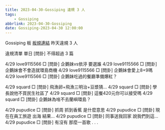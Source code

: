 ```yaml
---
title: 2023-04-30-Gossiping 違規 3 人
tags:
    - Gossiping
abbrlink: 2023-04-30-Gossiping
date: Gossiping-2023-04-30 12:00:00
---
```

Gossiping 板 [板規連結](https://www.ptt.cc/bbs/Gossiping/M.1637425085.A.07D.html)
昨天違規 3 人
<!-- more -->

違規清單
單日 [問卦] 不得超過 3 篇

4/29 love9115566 □ [問卦] 企鵝妹vs依渟 要選誰
4/29 love9115566 □ [問卦] 企鵝妹會不會造就環島商機
4/29 love9115566 □ [問卦] 企鵝妹會愛上8+9嗎
4/29 love9115566 □ [問卦] 企鵝妹吃過的餐廳準備爆紅？

4/29 squard □ [問卦] 飛漁卵+飛漁三明治+豆漿猜…
4/29 squard □ [問卦] 學長說他不買民生社區了
4/29 squard □ [問卦] 這餐420元你可以接受嗎
4/29 squard □ [問卦] 企鵝妹為啥不去蘭嶼環島？

4/29 pupudice □ [問卦] 抓周 抓到香蕉 是什麼意思
4/29 pupudice □ [問卦] 現在在員工旅遊 出海 結果…
4/29 pupudice □ [問卦] 同事送我回家 說我們到這…
4/29 pupudice □ [問卦] 有沒有 那麼一首歌 . . .